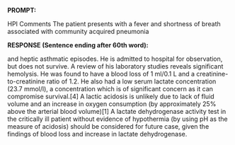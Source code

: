 **PROMPT:**

HPI Comments The patient presents with a fever and shortness of breath associated with community acquired pneumonia

**RESPONSE (Sentence ending after 60th word):**

and heptic asthmatic episodes. He is admitted to hospital for observation, but does not survive. A review of his laboratory studies reveals significant hemolysis. He was found to have a blood loss of 1 ml/0.1 L and a creatinine-to-creatinine ratio of 1.2. He also had a low serum lactate concentration (23.7 mmol/l), a concentration which is of significant concern as it can compromise survival.[4] A lactic acidosis is unlikely due to lack of fluid volume and an increase in oxygen consumption (by approximately 25% above the arterial blood volume)[1] A lactate dehydrogenase activity test in the critically ill patient without evidence of hypothermia (by using pH as the measure of acidosis) should be considered for future case, given the findings of blood loss and increase in lactate dehydrogenase. 